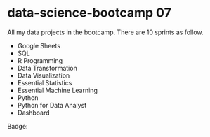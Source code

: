 # data-science-bootcamp 07

All my data projects in the bootcamp. There are 10 sprints as follow.

- Google Sheets
- SQL
- R Programming
- Data Transformation
- Data Visualization
- Essential Statistics
- Essential Machine Learning
- Python
- Python for Data Analyst
- Dashboard

Badge:

